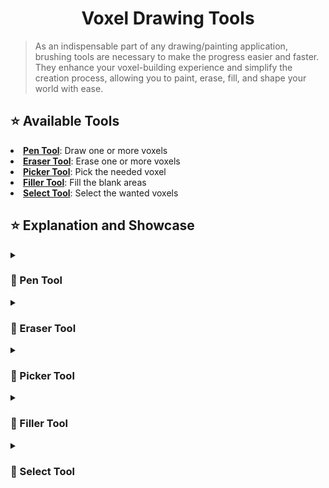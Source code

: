 <div align=center><h1>Voxel Drawing Tools</h1></div>

> As an indispensable part of any drawing/painting application, brushing tools are necessary to make the progress easier and faster.
> They enhance your voxel-building experience and simplify the creation process, allowing you to paint, erase, fill, and shape your world with ease.

<h2> ⭐ Available Tools </h2>
<tr>
  <li> <b><a href=#pentool>Pen Tool</a></b>: Draw one or more voxels </li>
  <li> <b><a href=#erasertool>Eraser Tool</a></b>: Erase one or more voxels </li>
  <li> <b><a href=#pickertool>Picker Tool</a></b>: Pick the needed voxel </li>
  <li> <b><a href=#fillertool>Filler Tool</a></b>: Fill the blank areas </li>
  <li> <b><a href=#selecttool>Select Tool</a></b>: Select the wanted voxels </li>
</tr>

<h2> ⭐ Explanation and Showcase </h2>

<details>
<summary><h3><a id=pentool> 🎨 Pen Tool </a></h3></summary>

<b> ▶ Default Pen Tool & Rotating Function: </b>
<video src="https://github.com/Yunasawa/YNA-Portfolio-Unity/assets/113672166/e37a00cc-cb9d-4642-8e27-6ef019b78ee0" width=100%>Pen Tool - Settings</video>

<b> ▶ Pen Settings: Size </b>
<video src="https://github.com/Yunasawa/YNA-Portfolio-Unity/assets/113672166/086da946-d2fc-4b19-bc6a-77fbd243673b" width=100%>Pen Tool - Settings</video>

</details>

<details>
<summary><h3><a id=erasertool> 🎨 Eraser Tool </a></h3></summary>

<b> ▶ Default Eraser Tool: </b>
<video src="https://github.com/Yunasawa/YNA-Portfolio-Unity/assets/113672166/ad1f85d4-bd85-4ab7-bfec-9ab6da1fc712" width=100%>Pen Tool - Settings</video>

<b> ▶ Eraser Settings: Size </b>
<video src="https://github.com/Yunasawa/YNA-Portfolio-Unity/assets/113672166/b61ad24c-25cd-4c15-909b-6a35d7e1ea1a" width=100%>Pen Tool - Settings</video>

</details>
  
<details>
<summary><h3><a id=pickertool> 🎨 Picker Tool </a></h3></summary>

</details>
  
<details>
<summary><h3><a id=fillertool> 🎨 Filler Tool </a></h3></summary>

</details>
  
<details>
<summary><h3><a id=selecttool> 🎨 Select Tool </a></h3></summary>

</details>
  


